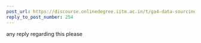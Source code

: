 ```yaml
---
post_url: https://discourse.onlinedegree.iitm.ac.in/t/ga4-data-sourcing-discussion-thread-tds-jan-2025/165959/301
reply_to_post_number: 254
---
```

any reply regarding this please